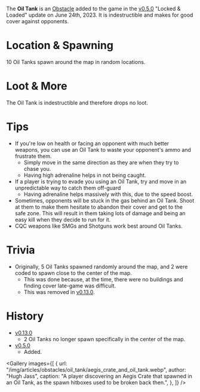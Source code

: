 The **Oil Tank** is an [Obstacle](/obstacles) added to the game in the [v0.5.0](https://github.com/HasangerGames/suroi/releases/tag/v0.5.0) "Locked & Loaded" update on June 24th, 2023. It is indestructible and makes for good cover against opponents.

# Location & Spawning

10 Oil Tanks spawn around the map in random locations.

# Loot & More

The Oil Tank is indestructible and therefore drops no loot.

# Tips

- If you're low on health or facing an opponent with much better weapons, you can use an Oil Tank to waste your opponent's ammo and frustrate them.
  - Simply move in the same direction as they are when they try to chase you.
  - Having high adrenaline helps in not being caught.
- If a player is trying to evade you using an Oil Tank, try and move in an unpredictable way to catch them off-guard
  - Having adrenaline helps massively with this, due to the speed boost.
- Sometimes, opponents will be stuck in the gas behind an Oil Tank. Shoot at them to make them hesitate to abandon their cover and get to the safe zone. This will result in them taking lots of damage and being an easy kill when they decide to run for it.
- CQC weapons like SMGs and Shotguns work best around Oil Tanks.

# Trivia

- Originally, 5 Oil Tanks spawned randomly around the map, and 2 were coded to spawn close to the center of the map.
  - This was done because, at the time, there were no buildings and finding cover late-game was difficult.
  - This was removed in [v0.13.0](https://github.com/HasangerGames/suroi/releases/tag/v0.13.0).

# History

- [v0.13.0](https://github.com/HasangerGames/suroi/releases/tag/v0.13.0)
  - 2 Oil Tanks no longer spawn specifically in the center of the map.
- [v0.5.0](https://github.com/HasangerGames/suroi/releases/tag/v0.5.0)
  - Added.

<Gallery
  images={[
    {
      url: "/img/articles/obstacles/oil_tank/aegis_crate_and_oil_tank.webp",
      author: "Hugh Jass",
      caption:
        "A player discovering an Aegis Crate that spawned in an Oil Tank, as the spawn hitboxes used to be broken back then.",
    },
  ]}
/>
